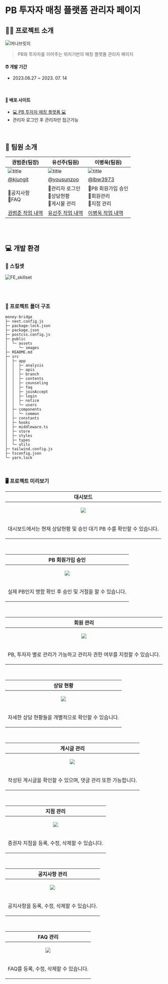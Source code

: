 # PB 투자자 매칭 플랫폼 관리자 페이지

## 💁🏻 프로젝트 소개
![머니브릿지](https://github.com/FINALALT1/money-bridge/assets/100064540/ad37937b-2f8e-4e17-aee7-d4606133ece3)
> PB와 투자자를 이어주는 위치기반의 매칭 플랫폼 관리자 페이지<br />

#### ⏰ 개발 기간

- 2023.06.27 ~ 2023. 07. 14

<br />

#### 🔗 배포 사이트

- [💻 PB 투자자 매칭 플랫폼 💻](https://www.moneybridge.co.kr/)
- 관리자 로그인 후 관리자만 접근가능

<br />

## 👥 팀원 소개
| 권범준(팀장)                                                                                        | 유선주(팀원)                                                                                 | 이병욱(팀원)                                                                                | 
| --------------------------------------------------------------------------------------------------- | -------------------------------------------------------------------------------------------- | ------------------------------------------------------------------------------------------- |
| ![title](https://avatars.githubusercontent.com/u/100064540?v=4)                                     | ![title](https://avatars.githubusercontent.com/u/102499959?v=4)                               | ![title](https://avatars.githubusercontent.com/u/75530371?v=4)                              | ![title](https://avatars.githubusercontent.com/u/83224463?v=4)                                              |
| [@kjungit](https://github.com/kjungit)                                                          | [@yousunzoo](https://github.com/yousunzoo)                                                   | [@lbw3973](https://github.com/lbw3973)                                                    | 
|📍공지사항<br />📍FAQ |📍관리자 로그인 <br/> 📍상담현황 </br>📍게시물 관리  | 📍PB 회원가입 승인<br />📍회원관리<br />📍지점 관리| 
| [권범준 작업 내역](https://github.com/FINALALT1/admin/issues?q=author%3Akjungit+) | [유선주 작업 내역](https://github.com/FINALALT1/admin/issues?q=author%3Ayousunzoo+) | [이병욱 작업 내역](https://github.com/FINALALT1/admin/issues?q=author%3Albw3973) |

<br /><br />

## 💻 개발 환경
### 🔧 스킬셋
![FE_skillset](https://github.com/FINALALT1/admin/assets/100064540/9bcf8808-d216-4798-af21-64891fd4787b)


<br /><br />

### 📁 프로젝트 폴더 구조
```
money-bridge
├─ next.config.js
├─ package-lock.json
├─ package.json
├─ postcss.config.js
├─ public
│  └─ assets
│     └─ images
├─ README.md
├─ src
│  ├─ app
│  │  ├─ analysis
│  │  ├─ apis
│  │  ├─ branch
│  │  ├─ contents
│  │  ├─ counseling
│  │  ├─ faq
│  │  ├─ joinAccept
│  │  ├─ login
│  │  ├─ notice
│  │  └─ users
│  ├─ components
│  │  └─ common
│  ├─ constants
│  ├─ hooks
│  ├─ middleware.ts
│  ├─ store
│  ├─ styles
│  ├─ types
│  └─ utils
├─ tailwind.config.js
├─ tsconfig.json
└─ yarn.lock
```
<br />

### 🖥 프로젝트 미리보기

|**대시보드**|
| --- |
|<p align="center"><img src="[https://github.com/FINALALT1/admin/assets/100064540/4892e46f-7f8d-4c26-9b84-e467b17a5bfe](https://github-production-user-asset-6210df.s3.amazonaws.com/100064540/253518992-4892e46f-7f8d-4c26-9b84-e467b17a5bfe.gif?X-Amz-Algorithm=AWS4-HMAC-SHA256&X-Amz-Credential=AKIAIWNJYAX4CSVEH53A%2F20231208%2Fus-east-1%2Fs3%2Faws4_request&X-Amz-Date=20231208T054518Z&X-Amz-Expires=300&X-Amz-Signature=efc8f14217ad92d2f1002b38d4fbc8f1fb4cb89ddbe46483a21ce7305be26f88&X-Amz-SignedHeaders=host&actor_id=75530371&key_id=0&repo_id=658884460)"></p>
|<p align="center">대시보드에서는 현재 상담현황 및 승인 대기 PB 수를 확인할 수 있습니다.</p>|

<br />

|**PB 회원가입 승인**|
| --- | 
|<p align="center"><img src="https://github.com/FINALALT1/admin/assets/100064540/7c1bbe83-ce15-4c7f-98e1-0da79fca8163"></p>|
|<p align="center">실제 PB인지 명함 확인 후 승인 및 거절을 할 수 있습니다.</p>|

<br />

|**회원 관리**|
| --- |
|<p align="center"><img src="https://github.com/FINALALT1/admin/assets/100064540/ee7787c3-4107-4a31-8f7d-9d4e32302354" ></p>|
|<p align="center">PB, 투자자 별로 관리가 가능하고 관리자 권한 여부를 지정할 수 있습니다.</p>|

<br />

|**상담 현황**|
| --- |
|<p align="center"><img src="https://github.com/FINALALT1/admin/assets/100064540/cf0047c9-1773-4974-9b0b-01b4ecb0c510"></p>|
|<p align="center">자세한 상담 현황들을 개별적으로 확인할 수 있습니다.</p>|

<br />

|**게시글 관리**|
| --- |
|<p align="center"><img src="https://github.com/FINALALT1/admin/assets/100064540/8bd1d06d-c07f-4550-b45e-9f27a9066e6b"></p>|
|<p align="center">작성된 게시글을 확인할 수 있으며, 댓글 관리 또한 가능합니다.</p>|

<br />

|**지점 관리**|
| --- |
|<p align="center"><img src="https://github.com/FINALALT1/admin/assets/100064540/574ad9d4-0820-4c2a-899d-20921caac105"></p>|
|<p align="center">증권자 지점을 등록, 수정, 삭제할 수 있습니다.</p>|

<br />


|**공지사항 관리**|
| --- |
|<p align="center"><img src="https://github.com/FINALALT1/admin/assets/100064540/03e0bbda-9271-4549-948b-fa4f21b18c94"></p>|
|<p align="center">공지사항을 등록, 수정, 삭제할 수 있습니다.</p>|

<br />

|**FAQ 관리**|
| --- |
|<p align="center"><img src="https://github.com/FINALALT1/admin/assets/100064540/4efca2d6-6331-4f02-8b2d-b564f8643996"></p>
|<p align="center">FAQ를 등록, 수정, 삭제할 수 있습니다.</p>|
